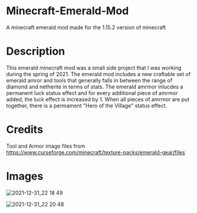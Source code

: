 # Minecraft-Emerald-Mod
A minecraft emerald mod made for the 1.15.2 version of minecraft

# Description
This emerald minecraft mod was a small side project that I was working during the spring of 2021. The emerald mod includes a new craftable set of emerald amror and tools that generally falls in between the range of diamond and netherite in terms of stats. The emerald amrmor inlucdes a permanent luck status effect and for every additional piece of amrmor added, the luck effect is increased by 1. When all pieces of amrmor are put together, there is a permament "Hero of the Village" status effect.

# Credits
Tool and Armor image files from https://www.curseforge.com/minecraft/texture-packs/emerald-gear/files

# Images

![2021-12-31_22 18 49](https://user-images.githubusercontent.com/66586356/147843968-ce5efa2a-1854-4239-9ef3-bb7344d7e48e.png)

![2021-12-31_22 20 48](https://user-images.githubusercontent.com/66586356/147843983-4ea7c1d3-3d61-4275-bc02-8bb1fcc978c4.png)
